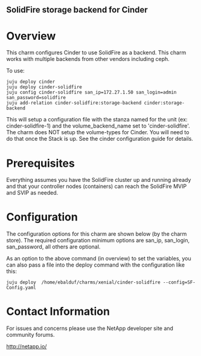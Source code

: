 SolidFire storage backend for Cinder
------------------------------------

Overview
========

This charm configures Cinder to use SolidFire as a backend.  This charm works
with multiple backends from other vendors including ceph. 

To use:

    juju deploy cinder
    juju deploy cinder-solidfire
    juju config cinder-solidfire san_ip=172.27.1.50 san_login=admin san_password=solidfire
    juju add-relation cinder-solidfire:storage-backend cinder:storage-backend

This will setup a configuration file with the stanza named for the unit
(ex: cinder-solidfire-1) and the volume_backend_name set to 'cinder-solidfire'.
The charm does NOT setup the volume-types for Cinder. You will need to do that
once the Stack is up.  See the cinder configuration guide for details. 

Prerequisites
=============

Everything assumes you have the SolidFire cluster up and running already and
that your controller nodes (containers) can reach the SolidFire MVIP and SVIP
as needed.

Configuration
=============

The configuration options for this charm are shown below (by the charm store).
The required configuration minimum options are san_ip, san_login, san_password,
all others are optional. 

As an option to the above command (in overview) to set the variables, you can
also pass a file into the deploy command with the configuration like this:

    juju deploy  /home/ebalduf/charms/xenial/cinder-solidfire --config=SF-Config.yaml

Contact Information
===================

For issues and concerns please use the NetApp developer site and community forums.

http://netapp.io/


